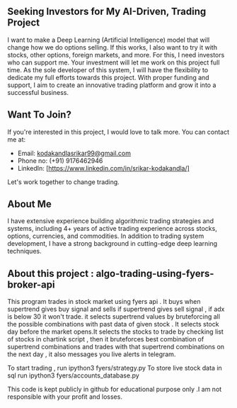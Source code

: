 ## Seeking Investors for My AI-Driven, Trading Project

I want to make a Deep Learning (Artificial Intelligence) model that will change how we do options selling. If this works, I also want to try it with stocks, other options, foreign markets, and more. For this, I need investors who can support me. Your investment will let me work on this project full time.
As the sole developer of this system, I will have the flexibility to dedicate my full efforts towards this project. With proper funding and support, I aim to create an innovative trading platform and grow it into a successful business.

## Want To Join?

If you're interested in this project, I would love to talk more. You can contact me at:

- Email: kodakandlasrikar99@gmail.com
- Phone no: (+91) 9176462946
- LinkedIn: [https://www.linkedin.com/in/srikar-kodakandla/]

Let's work together to change trading.

## About Me

I have extensive experience building algorithmic trading strategies and systems, including 4+ years of active trading experience across stocks, options, currencies, and commodities. In addition to trading system development, I have a strong background in cutting-edge deep learning techniques.

## About this project : algo-trading-using-fyers-broker-api

This program trades in stock market using fyers api . It buys when supertrend gives buy signal and sells if supertrend gives sell signal , if adx is below 30 it won't trade.
it selects supertrend values by bruteforcing all the possible combinations with past data of given stock . It selects stock day before the market opens.It selects the stocks to trade by checking list of stocks in chartink script , then it bruteforces best combination of supertrend combinations and trades with that supertrend combinations on the next day , it also messages you live alerts in telegram.

To start trading , run ipython3 fyers/strategy.py
To store live stock data in sql run ipython3 fyers/accounts_database.py

This code is kept publicly in github for educational purpose only .I am not responsible with your profit and losses.

